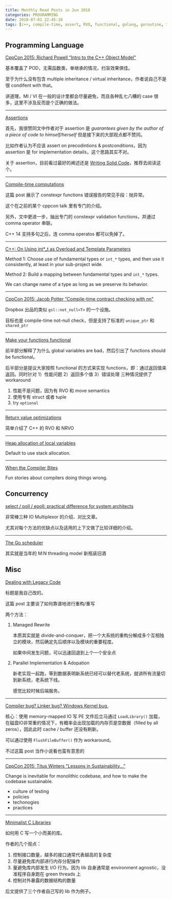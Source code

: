```yaml
---
title: Monthly Read Posts in Jun 2018
categories: PROGRAMMING
date: 2018-07-01 22:45:10
tags: [c++, compile-time, assert, RVO, functional, golang, goroutine, threading model, epoll, select, poll]
---
```

## Programming Language

[CppCon 2015: Richard Powell “Intro to the C++ Object Model"
](https://www.youtube.com/watch?v=iLiDezv_Frk)

基本覆盖了 POD，无需函数类，单继承的情况，扫盲效果俱佳。

至于为什么没有包含 multiple inheritance / virtual inheritance，作者说自己不是很 condifent with that。

讲道理，MI / VI 在一般的设计里都会尽量避免，而且各种乱七八糟的 case 很多，这里不涉及反而是个正确的做法。

---

[Assertions](https://akrzemi1.wordpress.com/2011/04/06/assertions/)

首先，我很赞同文中作者对于 assertion 是 _guarantees given by the author of a piece of code to himself/herself_ 但是接下来的大部观点都不赞同。

比如作者认为不应该 assert on precodintions & postconditions，因为 assertion 是 for implementation details，这个思路其实不对。

关于 assertion，目前看过最好的阐述还是 [Writing Solid Code](https://book.douban.com/subject/3406939/)，推荐去阅读这个。

---

[Compile-time computations](https://akrzemi1.wordpress.com/2011/05/06/compile-time-computations/)

这篇 post 展示了 constexpr functions 错误报告的常见手段：抛异常。

这个在之前的某个 cppcon talk 里有专门的介绍。

另外，文中更进一步，抽出专门的 constexpr validation functions，并通过 comma operator 串联。

C++ 14 支持多句之后，连 comma operatos 都可以免掉了。

---
<!-- more -->
[C++: On Using int*_t as Overload and Template Parameters](http://ithare.com/c-on-using-int_t-as-overload-and-template-parameters/)

Method 1: Choose use of fundamental types or `int_*` types, and then use it consistently, at least in your sub-project wide.

Method 2: Build a mapping between fundamental types and `int_*` types.

We can change name of a type as long as we preserve its behavior.

---

[CppCon 2015: Jacob Potter “Compile-time contract checking with nn"](https://www.youtube.com/watch?v=mVfL0mQU3Bg)

Dropbox 出品的类似 `gsl::not_null<T>` 的一个设施。

目标也是 compile-time not-null check，但是支持了标准的 `unique_ptr` 和 `shared_ptr`

---

[Make your functions functional](https://www.fluentcpp.com/2016/11/22/make-your-functions-functional/)

前半部分解释了为什么 global variables are bad，然后引出了 functions should be functional。

后半部分是提议大家按照 functional 的方式来实现 functions，即：通过返回值来返回。同时针对 1）性能问题 2）返回多个值 3）错误处理 三种情况提供了 workaround

1. 性能不是问题，因为有 RVO 和 move semantics
2. 使用专有 struct 或者 tuple
3. try `optional`

---

[Return value optimizations](https://www.fluentcpp.com/2016/11/28/return-value-optimizations/)

简单介绍了 C++ 的 RVO 和 NRVO

---

[Heap allocation of local variables](https://arne-mertz.de/2015/01/heap-allocation-of-local-variable/)

Default to use stack allocation.

---

[When the Compiler Bites](http://nullprogram.com/blog/2018/05/01/)

Fun stories about compilers doing things wrong.

## Concurrency

[select / poll / epoll: practical difference for system architects](https://www.ulduzsoft.com/2014/01/select-poll-epoll-practical-difference-for-system-architects)

非常棒三种 IO Multiplexor 的介绍、对比文章。

尤其对每个方法的优缺点以及适用的上下文做了比较详细的介绍。

---
[The Go scheduler](http://morsmachine.dk/go-scheduler)

其实就是当年的 M:N threading model 新瓶装旧酒

## Misc

[Dealing with Legacy Code](http://gulu-dev.com/post/2015-05-09-legacy-code)

标题是我自己改的。

这篇 post 主要谈了如何靠谱地进行重构/重写

两个方法：
1. Managed Rewrite

    本质其实就是 divide-and-conquer，把一个大系统的重构分解成多个互相独立的模块，然后确定先后顺序以及模块的重要程度。

    如果中间发生问题，可以迅速回退到上个一个安全点

2. Parallel Implementation & Adopation

    新老实现一起跑，等到数据表明新系统已经可以替代老系统，就讲所有流量切到新系统，老系统下线。

    感觉比较时候后端服务。

---

[Compiler bug? Linker bug? Windows Kernel bug.](https://randomascii.wordpress.com/2018/02/25/compiler-bug-linker-bug-windows-kernel-bug/)

核心：使用 memory-mapped IO 写 PE 文件后立马通过 `LoadLibrary()` 加载，在磁盘IO非常重的情况下，有概率会出现加载的内存页是空数据（filled by all zeros），因此此时 cache / buffer 还没有刷新。

可以通过使用 `FlushFileBuffer()` 作为 workaround。

不过这篇 post 当作小说看也蛮有意思的

---

[CppCon 2015: Titus Winters "Lessons in Sustainability...”](https://www.youtube.com/watch?v=zW-i9eVGU_k)

Change is inevitable for monolithic codebase, and how to make the codebase sustainable.

- culture of testing
- policies
- techonogies
- practices

---
[Minimalist C Libraries](http://nullprogram.com/blog/2018/06/10/)

如何用 C 写一个小而美的库。

作者的几个观点：
1. 控制接口数量，越多的接口通常代表越高的复杂度
2. 尽量避免库内部进行内存分配操作
3. 量避免库内部发生 I/O 行为。因为 lib 自身通常是 environment agnostic，没准程序自身跑在 green threads 上
4. 控制对外暴露的数据结构的数量

后文提供了三个作者自己写的 lib 作为例子。